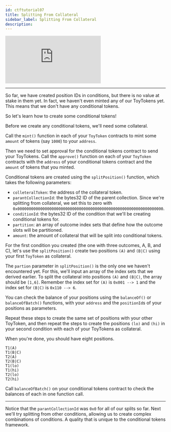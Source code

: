 ```yaml
---
id: ctftutorial07
title: Splitting From Collateral
sidebar_label: Splitting From Collateral
description:
---
```

<div class="resp-container">
    <iframe class="resp-iframe" src="https://www.youtube-nocookie.com/embed/uZNWq07Y4Ag?start=1668" frameborder="0" allow="accelerometer; autoplay; encrypted-media; gyroscope; picture-in-picture" allowfullscreen></iframe>
</div>

---

So far, we have created position IDs in conditions, but there is no value at stake in them yet. In fact, we haven't even minted any of our ToyTokens yet. This means that we don't have any conditional tokens.

So let's learn how to create some conditional tokens!

Before we create any conditional tokens, we'll need some collateral.

Call the `mint()` function in each of your `ToyToken` contracts to mint some `amount` of tokens (say `1000`) to your `address`.

Then we need to set approval for the conditional tokens contract to send your ToyTokens. Call the `approve()` function on each of your `ToyToken` contracts with the `address` of your conditional tokens contract and the `amount` of tokens that you minted.


Conditional tokens are created using the `splitPosition()` function, which takes the following parameters:
* `colleteralToken`: the address of the collateral token.
* `parantCollectionId`: the bytes32 ID of the parent collection. Since we're splitting from collateral, we set this to zero with `0x0000000000000000000000000000000000000000000000000000000000000000`.
* `conditionId`: the bytes32 ID of the condition that we'll be creating conditional tokens for.
* `partition`: an array of outcome index sets that define how the outcome slots will be partitioned.
* `amount`: the amount of collateral that will be split into conditional tokens.

For the first condition you created (the one with three outcomes, A, B, and C), let's use the `splitPosition()` create two positions `(A)` and `(B|C)` using your first `ToyToken` as collateral.

The `partion` parameter in `splitPosition()` is the only one we haven't encountered yet. For this, we'll input an array of the index sets that we derived earlier. To split the collateral into positions `(A)` and `(B|C)`, the array should be `[1,6]`. Remember the index set for `(A)` is `0x001 --> 1` and the index set for `(B|C)` is `0x110 --> 6`.

You can check the balance of your positions using the `balanceOf()` or `balanceOfBatch()` functions, with your `address` and the `positionId`s of your positions as parameters.

Repeat these steps to create the same set of positions with your other ToyToken, and then repeat the steps to create the positions `(lo)` and `(hi)` in your second condition with each of your ToyTokens as collateral.

When you're done, you should have eight positions.
```
T1(A)
T1(B|C)
T2(A)
T2(B|C)
T1(lo)
T1(hi)
T2(lo)
T2(hi)
```

Call `balanceOfBatch()` on your conditional tokens contract to check the balances of each in one function call.

---

Notice that the `parantCollectionId` was `0x0` for all of our splits so far. Next we'll try splitting from other conditions, allowing us to create complex combinations of conditions. A quality that is unique to the conditional tokens framework.
